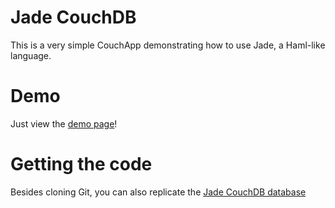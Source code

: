 # Jade CouchDB

This is a very simple CouchApp demonstrating how to use Jade, a Haml-like language.

# Demo

Just view the [demo page][demo]!

 [demo]: http://jhs.couchone.com/jade/_design/jade/_show/ui

# Getting the code

Besides cloning Git, you can also replicate the [Jade CouchDB database][db]

 [db]: http://jhs.couchone.com/jade
